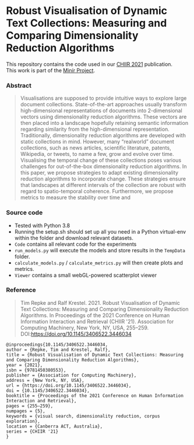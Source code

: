 # Robust Visualisation of Dynamic Text Collections: Measuring and Comparing Dimensionality Reduction Algorithms

This repository contains the code used in our [CHIIR 2021](https://acm-chiir.github.io/chiir2021) publication.  
This work is part of the [Minír Project](https://hpi.de/naumann/projects/web-science/mimir-corpus-exploration-and-knowledge-management.html).

### Abstract
> Visualisations are supposed to provide intuitive ways to explore large document collections. State-of-the-art approaches usually transform high-dimensional representations of documents into 2-dimensional vectors using dimensionality reduction algorithms. These vectors are then placed into a landscape hopefully retaining semantic information regarding similarity from the high-dimensional representation. Traditionally, dimensionality reduction algorithms are developed with static collections in mind. However, many “realworld” document collections, such as news articles, scientific literature, patents, Wikipedia, or tweets, to name a few, grow and evolve over time. Visualising the temporal change of these collections poses various challenges for out-of-the-box dimensionality reduction algorithms.
> In this paper, we propose strategies to adapt existing dimensionality reduction algorithms to incorporate change. These strategies ensure that landscapes at different intervals of the collection are robust with regard to spatio-temporal coherence. Furthermore, we propose metrics to measure the stability over time and

### Source code
* Tested with Python 3.8
* Running the setup.sh should set up all you need in a Python virtual-env within the folder and download relevant datasets.
* `Code` contains all relevant code for the experiments
* `run_models.py` will execute the models and store results in the `TempData` folder.
* `calculate_models.py` / `calculate_metrics.py` will then create plots and metrics.
* `Viewer` contains a small webGL-powered scatterplot viewer

### Reference

> Tim Repke and Ralf Krestel. 2021. Robust Visualisation of Dynamic Text Collections: Measuring and Comparing Dimensionality Reduction Algorithms. In Proceedings of the 2021 Conference on Human Information Interaction and Retrieval (CHIIR '21). Association for Computing Machinery, New York, NY, USA, 255–259. DOI:https://doi.org/10.1145/3406522.3446034

```
@inproceedings{10.1145/3406522.3446034,
author = {Repke, Tim and Krestel, Ralf},
title = {Robust Visualisation of Dynamic Text Collections: Measuring and Comparing Dimensionality Reduction Algorithms},
year = {2021},
isbn = {9781450380553},
publisher = {Association for Computing Machinery},
address = {New York, NY, USA},
url = {https://doi.org/10.1145/3406522.3446034},
doi = {10.1145/3406522.3446034},
booktitle = {Proceedings of the 2021 Conference on Human Information Interaction and Retrieval},
pages = {255–259},
numpages = {5},
keywords = {visual search, dimensionality reduction, corpus exploration},
location = {Canberra ACT, Australia},
series = {CHIIR '21}
}
```
